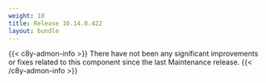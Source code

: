 ```yaml
---
weight: 10
title: Release 10.14.0.422
layout: bundle
---
```


<!--10.14.0.414 - 10.14.0.422-->


{{< c8y-admon-info >}}
There have not been any significant improvements or fixes related to this component since the last Maintenance release.
{{< /c8y-admon-info >}}
